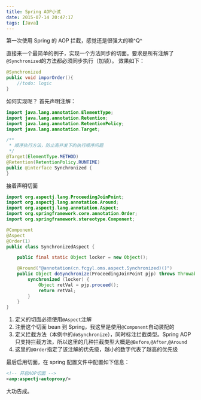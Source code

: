 ```yaml
---
title: Spring AOP小试
date: 2015-07-14 20:47:17
tags: [Java]
---
```


第一次使用 Spring 的 AOP 拦截，感觉还是很强大的嘛^Q^

直接来一个最简单的例子，实现一个方法同步的切面。要求是所有注解了`@Synchronized`的方法都必须同步执行（加锁）。 效果如下：

```Java
@Synchronized
public void imporOrder(){
    //todo: logic
}
```

如何实现呢？ 首先声明注解：

```Java
import java.lang.annotation.ElementType;
import java.lang.annotation.Retention;
import java.lang.annotation.RetentionPolicy;
import java.lang.annotation.Target;

/**
 * 顺序执行方法，防止高并发下的执行顺序问题
 */
@Target(ElementType.METHOD)
@Retention(RetentionPolicy.RUNTIME)
public @interface Synchronized {
}
```

接着声明切面

```Java
import org.aspectj.lang.ProceedingJoinPoint;
import org.aspectj.lang.annotation.Around;
import org.aspectj.lang.annotation.Aspect;
import org.springframework.core.annotation.Order;
import org.springframework.stereotype.Component;

@Component
@Aspect
@Order(1)
public class SynchronizedAspect {

    public final static Object locker = new Object();

    @Around("@annotation(cn.fcgyl.oms.aspect.Synchronized)()")
    public Object doSynchronize(ProceedingJoinPoint pjp) throws Throwable {
        synchronized (locker) {
            Object retVal = pjp.proceed();
            return retVal;
        }
    }
}
```

1. 定义的切面必须使用`@Aspect`注解
2. 注册这个切面 bean 到 Spring，我这里是使用`@Component`自动装配的
3. 定义拦截方法（本例中的`doSynchronize`），同时标注拦截类型。Spring AOP 只支持拦截方法，所以这里的几种拦截类型大概是`@Before`,`@After`,`@Around`
4. 这里的`@Order`指定了该注解的优先级，越小的数字代表了越高的优先级

最后启用切面，在 spring 配置文件中配置如下信息：

```Xml
<!-- 开启AOP切面 -->
<aop:aspectj-autoproxy/>
```

大功告成。
